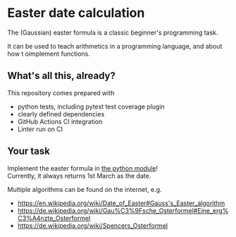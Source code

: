 # Easter date calculation

The (Gaussian) easter formula is a classic beginner's programming task.

It can be used to teach arithmetics in a programming language, 
and about how t oimplement functions.

## What's all this, already?

This repository comes prepared with
* python tests, including pytest test coverage plugin 
* clearly defined dependencies 
* GitHub Actions CI integration
* Linter run on CI

## Your task

Implement the easter formula in [the python module](easterformula_module/easterformula.py)!  
Currently, it always returns 1st March as the date. 

Multiple algorithms can be found on the internet, e.g.
* https://en.wikipedia.org/wiki/Date_of_Easter#Gauss's_Easter_algorithm
* https://de.wikipedia.org/wiki/Gau%C3%9Fsche_Osterformel#Eine_erg%C3%A4nzte_Osterformel
* https://de.wikipedia.org/wiki/Spencers_Osterformel

